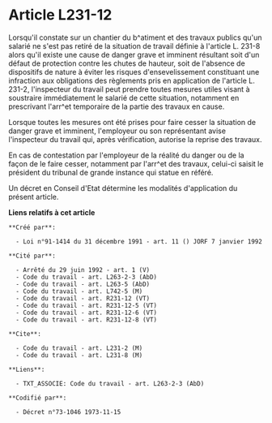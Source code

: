 # Article L231-12

Lorsqu'il constate sur un chantier du b^atiment et des travaux publics qu'un salarié ne s'est pas retiré de la situation de
travail définie à l'article L. 231-8 alors qu'il existe une cause de danger grave et imminent résultant soit d'un défaut de
protection contre les chutes de hauteur, soit de l'absence de dispositifs de nature à éviter les risques d'ensevelissement
constituant une infraction aux obligations des règlements pris en application de l'article L. 231-2, l'inspecteur du travail
peut prendre toutes mesures utiles visant à soustraire immédiatement le salarié de cette situation, notamment en prescrivant
l'arr^et temporaire de la partie des travaux en cause.

Lorsque toutes les mesures ont été prises pour faire cesser la situation de danger grave et imminent, l'employeur ou son
représentant avise l'inspecteur du travail qui, après vérification, autorise la reprise des travaux.

En cas de contestation par l'employeur de la réalité du danger ou de la façon de le faire cesser, notamment par l'arr^et des
travaux, celui-ci saisit le président du tribunal de grande instance qui statue en référé.

Un décret en Conseil d'Etat détermine les modalités d'application du présent article.

**Liens relatifs à cet article**

	**Créé par**:

	  - Loi n°91-1414 du 31 décembre 1991 - art. 11 () JORF 7 janvier 1992

	**Cité par**:

	  - Arrêté du 29 juin 1992 - art. 1 (V)
	  - Code du travail - art. L263-2-3 (AbD)
	  - Code du travail - art. L263-5 (AbD)
	  - Code du travail - art. L742-5 (M)
	  - Code du travail - art. R231-12 (VT)
	  - Code du travail - art. R231-12-5 (VT)
	  - Code du travail - art. R231-12-6 (VT)
	  - Code du travail - art. R231-12-8 (VT)

	**Cite**:

	  - Code du travail - art. L231-2 (M)
	  - Code du travail - art. L231-8 (M)

	**Liens**:

	  - TXT_ASSOCIE: Code du travail - art. L263-2-3 (AbD)

	**Codifié par**:

	  - Décret n°73-1046 1973-11-15
